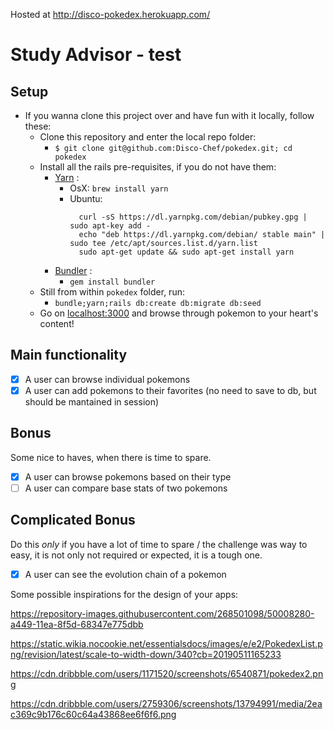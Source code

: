 Hosted at http://disco-pokedex.herokuapp.com/

# Study Advisor - test
## Setup
- If you wanna clone this project over and have fun with it locally, follow these:
  - Clone this repository and enter the local repo folder:
    - `$ git clone git@github.com:Disco-Chef/pokedex.git; cd pokedex`
  - Install all the rails pre-requisites, if you do not have them:
    - [Yarn](http://github.com) :
      - OsX: 
        `brew install yarn`
      - Ubuntu: 
        ```
          curl -sS https://dl.yarnpkg.com/debian/pubkey.gpg | sudo apt-key add -
          echo "deb https://dl.yarnpkg.com/debian/ stable main" | sudo tee /etc/apt/sources.list.d/yarn.list
          sudo apt-get update && sudo apt-get install yarn
        ```
    - [Bundler](https://bundler.io/) :
      - `gem install bundler`
  - Still from within `pokedex` folder, run:
    - `bundle;yarn;rails db:create db:migrate db:seed`
  - Go on [localhost:3000](http://localhost:3000) and browse through pokemon to your heart's content!
## Main functionality

   - [X] A user can browse individual pokemons
   - [X] A user can add pokemons to their favorites (no need to save to db, but should be mantained in session) 
  
## Bonus
  Some nice to haves, when there is time to spare.

   - [X] A user can browse pokemons based on their type
   - [ ] A user can compare base stats of two pokemons

## Complicated Bonus
  Do this *only* if you have a lot of time to spare / the challenge was way to easy, it is not only not required or expected, it is a tough one. 
  
   - [X] A user can see the evolution chain of a pokemon


Some possible inspirations for the design of your apps: 

https://repository-images.githubusercontent.com/268501098/50008280-a449-11ea-8f5d-68347e775dbb

https://static.wikia.nocookie.net/essentialsdocs/images/e/e2/PokedexList.png/revision/latest/scale-to-width-down/340?cb=20190511165233

https://cdn.dribbble.com/users/1171520/screenshots/6540871/pokedex2.png

https://cdn.dribbble.com/users/2759306/screenshots/13794991/media/2eac369c9b176c60c64a43868ee6f6f6.png
